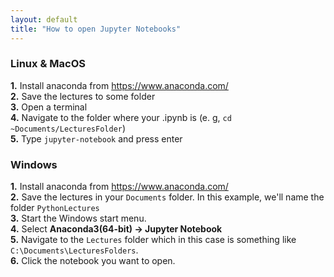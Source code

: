 ```yaml
---
layout: default
title: "How to open Jupyter Notebooks"
---
```

### Linux & MacOS
**1.** Install anaconda from https://www.anaconda.com/<br>
**2.** Save the lectures to some folder<br>
**3.** Open a terminal<br>
**4.** Navigate to the folder where your .ipynb is (e. g, `cd ~Documents/LecturesFolder`)<br>
**5.** Type `jupyter-notebook` and press enter


### Windows
**1.** Install anaconda from https://www.anaconda.com/<br>
**2.** Save the lectures in your `Documents` folder. In this example, we'll name the folder `PythonLectures `<br>
**3.** Start the Windows start menu.<br>
**4.** Select **Anaconda3(64-bit) -> Jupyter Notebook**<br>
**5.** Navigate to the `Lectures` folder which in this case is something like `C:\Documents\LecturesFolders`.<br>
**6.** Click the notebook you want to open.